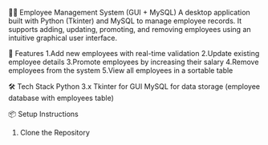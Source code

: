 🧑‍💼 Employee Management System (GUI + MySQL)
A desktop application built with Python (Tkinter) and MySQL to manage employee records. It supports adding, updating, promoting, and removing employees using an intuitive graphical user interface.

🚀 Features
1.Add new employees with real-time validation
2.Update existing employee details
3.Promote employees by increasing their salary
4.Remove employees from the system
5.View all employees in a sortable table

🛠 Tech Stack
Python 3.x
Tkinter for GUI
MySQL for data storage (employee database with employees table)

📦 Setup Instructions
1. Clone the Repository

